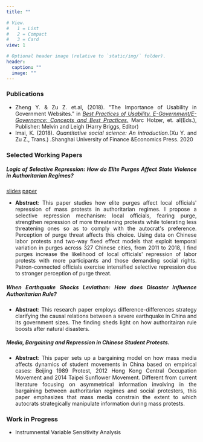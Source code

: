 ```yaml
---
title: ""

# View.
#   1 = List
#   2 = Compact
#   3 = Card
view: 1

# Optional header image (relative to `static/img/` folder).
header:
  caption: ""
  image: ""
---
```

<div style="text-align: justify">

 ### Publications

* Zheng Y. & Zu Z. et.al, (2018). "The Importance of Usability in Government Websites." in [*Best Practices of Usability. E-Government/E-Governance: Concepts and Best Practices*.](https://www.amazon.com/Government-Information-Technology-Management-Practices/dp/0999235958) Marc Holzer, et. al(Eds.), Publisher: Melvin and Leigh (Harry Briggs, Editor)
* Imai, K. (2018). *Quantitative social science: An introduction*.(Xu Y. and Zu Z., Trans.) .Shanghai University of Finance &Economics Press. 2020

 ### Selected Working Papers

 ##### Logic of Selective Repression: How do Elite Purges Affect State Violence in Authoritarian Regimes? 
 [slides](https://www.dropbox.com/s/xj2bpi490p0zdpz/slides.pdf?dl=0) [paper](https://www.dropbox.com/s/0qkisgldo0d3g0k/model%2Btheory.pdf?dl=0)
  
  * **Abstract**: This paper studies how elite purges affect local officials' repression of mass protests in authoritarian regimes. I propose a selective repression mechanism: local officials, fearing purge, strengthen repression of more threatening protests while tolerating less threatening ones so as to comply with the autocrat's preference. Perception of purge threat affects this choice. Using data on Chinese labor protests and two-way fixed effect models that exploit temporal variation in purges across 327 Chinese cities, from 2011 to 2018, I find purges increase the likelihood of local officials' repression of labor protests with more participants and those demanding social rights. Patron-connected officials exercise intensified selective repression due to stronger perception of purge threat.

 ##### When Earthquake Shocks Leviathan: How does Disaster Inﬂuence Authoritarian Rule?
   
   * **Abstract**: This research paper employs difference-differences strategy clarifying the causal relations between a severe earthquake in China and its government sizes. The finding sheds light on how authoritairan rule boosts after natural disasters.

 ##### Media, Bargaining and Repression in Chinese Student Protests.
   
   * **Abstract**: This paper sets up a bargaining model on how mass media affects dynamics of student movements in China based on empirical cases: Beijing 1989 Protest, 2012 Hong Kong Central Occupation Movement and 2014 Taipei Sunﬂower Movement. Different from current literature focusing on asymmetrical information involving in the bargaining between authoritarian regimes and social protesters, this paper emphasizes that mass media constrain the extent to which autocrats strategically manipulate information during mass protests.

 ### Work in Progress

  * Instrumnental Variable Sensitivity Analysis 
</div>

